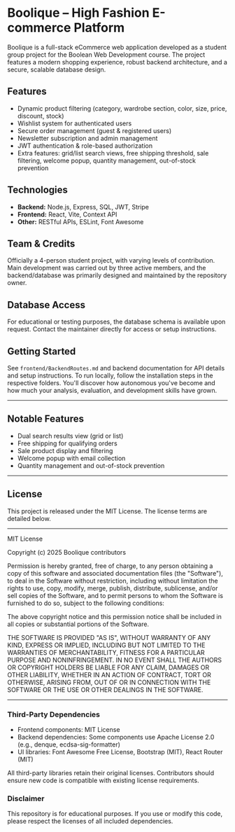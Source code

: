 
# Boolique – High Fashion E-commerce Platform

Boolique is a full-stack eCommerce web application developed as a student group project for the Boolean Web Development course. The project features a modern shopping experience, robust backend architecture, and a secure, scalable database design.

## Features

- Dynamic product filtering (category, wardrobe section, color, size, price, discount, stock)
- Wishlist system for authenticated users
- Secure order management (guest & registered users)
- Newsletter subscription and admin management
- JWT authentication & role-based authorization
- Extra features: grid/list search views, free shipping threshold, sale filtering, welcome popup, quantity management, out-of-stock prevention

## Technologies

- **Backend:** Node.js, Express, SQL, JWT, Stripe
- **Frontend:** React, Vite, Context API
- **Other:** RESTful APIs, ESLint, Font Awesome

## Team & Credits

Officially a 4-person student project, with varying levels of contribution. Main development was carried out by three active members, and the backend/database was primarily designed and maintained by the repository owner.

## Database Access

For educational or testing purposes, the database schema is available upon request. Contact the maintainer directly for access or setup instructions.

## Getting Started

See `frontend/BackendRoutes.md` and backend documentation for API details and setup instructions. To run locally, follow the installation steps in the respective folders.
You'll discover how autonomous you've become and how much your analysis, evaluation, and development skills have grown.  

---

## Notable Features

- Dual search results view (grid or list)
- Free shipping for qualifying orders
- Sale product display and filtering
- Welcome popup with email collection
- Quantity management and out-of-stock prevention

---

## License

This project is released under the MIT License. The license terms are detailed below.

---

MIT License

Copyright (c) 2025 Boolique contributors

Permission is hereby granted, free of charge, to any person obtaining a copy
of this software and associated documentation files (the "Software"), to deal
in the Software without restriction, including without limitation the rights
to use, copy, modify, merge, publish, distribute, sublicense, and/or sell
copies of the Software, and to permit persons to whom the Software is
furnished to do so, subject to the following conditions:

The above copyright notice and this permission notice shall be included in all
copies or substantial portions of the Software.

THE SOFTWARE IS PROVIDED "AS IS", WITHOUT WARRANTY OF ANY KIND, EXPRESS OR
IMPLIED, INCLUDING BUT NOT LIMITED TO THE WARRANTIES OF MERCHANTABILITY,
FITNESS FOR A PARTICULAR PURPOSE AND NONINFRINGEMENT. IN NO EVENT SHALL THE
AUTHORS OR COPYRIGHT HOLDERS BE LIABLE FOR ANY CLAIM, DAMAGES OR OTHER
LIABILITY, WHETHER IN AN ACTION OF CONTRACT, TORT OR OTHERWISE, ARISING FROM,
OUT OF OR IN CONNECTION WITH THE SOFTWARE OR THE USE OR OTHER DEALINGS IN THE
SOFTWARE.

---

### Third-Party Dependencies

- Frontend components: MIT License
- Backend dependencies: Some components use Apache License 2.0 (e.g., denque, ecdsa-sig-formatter)
- UI libraries: Font Awesome Free License, Bootstrap (MIT), React Router (MIT)

All third-party libraries retain their original licenses. Contributors should ensure new code is compatible with existing license requirements.

### Disclaimer

This repository is for educational purposes. If you use or modify this code, please respect the licenses of all included dependencies.
